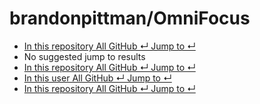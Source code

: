 # brandonpittman/OmniFocus

*  [ In this repository All GitHub ↵ Jump to ↵](brandonpittman-omnifocus.md)
*  No suggested jump to results
*  [ In this repository All GitHub ↵ Jump to ↵](brandonpittman-omnifocus.md)
*  [ In this user All GitHub ↵ Jump to ↵](brandonpittman-omnifocus.md)
*  [ In this repository All GitHub ↵ Jump to ↵](brandonpittman-omnifocus.md)

